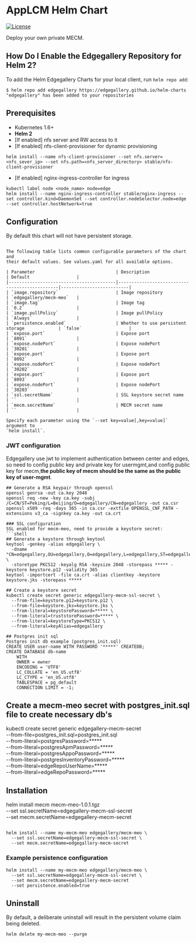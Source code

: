 # AppLCM Helm Chart
[![License](https://img.shields.io/badge/License-Apache%202.0-blue.svg)](https://opensource.org/licenses/Apache-2.0)

Deploy your own private MECM.

## How Do I Enable the Edgegallery Repository for Helm 2?
To add the Helm Edgegallery Charts for your local client, run `helm repo add`:

```
$ helm repo add edgegallery https://edgegallery.github.io/helm-charts
"edgegallery" has been added to your repositories
```

## Prerequisites
* Kubernetes 1.6+
* **Helm 2**
* [If enabled] nfs server and RW access to it
* [If enabled] nfs-client-provisioner for dynamic provisioning
```
helm install --name nfs-client-provisioner --set nfs.server=<nfs_sever_ip> --set nfs.path=<nfs_server_directory> stable/nfs-client-provisioner 
```
* [If enabled] nginx-ingress-controller for ingress
```
kubectl label node <node_name> node=edge
helm install --name nginx-ingress-controller stable/nginx-ingress --set controller.kind=DaemonSet --set controller.nodeSelector.node=edge --set controller.hostNetwork=true
```
## Configuration
By default this chart will not have persistent storage.
```

The following table lists common configurable parameters of the chart and
their default values. See values.yaml for all available options.

| Parameter                               | Description                                   | Default                  |
|-----------------------------------------|-----------------------------------------------|--------------------------|
| `image.repository`                      | Image repository                              | `edgegallery/mecm-meo`   |
| `image.tag`                             | Image tag                                     | `0.2`                    |
| `image.pullPolicy`                      | Image pullPolicy                              | `Always`                 |
| `persistence.enabled`                   | Whether to use persistent storage             | `false`                  |
| `expose.port`                           | Expose port                                   | `8091`                   |
| `expose.nodePort`                       | Expose nodePort                               | `30201`                  |
| `expose.port`                           | Expose port                                   | `8092`                   |
| `expose.nodePort`                       | Expose nodePort                               | `30202`                  |
| `expose.port`                           | Expose port                                   | `8093`                   |
| `expose.nodePort`                       | Expose nodePort                               | `30203`                  |
| `ssl.secretName`                        | SSL keystore secret name                      | ``                       |
| `mecm.secretName`                       | MECM secret name                              | ``                       |

Specify each parameter using the `--set key=value[,key=value]` argument to
`helm install`.
```

### JWT configuration
Edgegallery use jwt to implement authentication between center and edges, so need to config public key and private key 
for usermgmt,and config public key for mecm,**the public key of mecm should be the same as the public key of user-mgmt**.
```shell
## Generate a RSA keypair through openssl
openssl genrsa -out ca.key 2048
openssl req -new -key ca.key -subj /C=CN/ST=Peking/L=Beijing/O=edgegallery/CN=edgegallery -out ca.csr
openssl x509 -req -days 365 -in ca.csr -extfile OPENSSL_CNF_PATH -extensions v3_ca -signkey ca.key -out ca.crt

### SSL configuration
SSL enabled for mecm-meo, need to provide a keystore secret:
```shell
## Generate a keystore through keytool
keytool -genkey -alias edgegallery \
  -dname "CN=edgegallery,OU=edgegallery,O=edgegallery,L=edgegallery,ST=edgegallery,C=CN" \
  -storetype PKCS12 -keyalg RSA -keysize 2048 -storepass ***** -keystore keystore.p12 -validity 365
keytool -importcert -file ca.crt -alias clientkey -keystore keystore.jks -storepass *****

## Create a keystore secret
kubectl create secret generic edgegallery-mecm-ssl-secret \
  --from-file=keystore.p12=keystore.p12 \
  --from-file=keystore.jks=keystore.jks \
  --from-literal=keystorePassword=***** \
  --from-literal=truststorePassword=***** \
  --from-literal=keystoreType=PKCS12 \
  --from-literal=keyAlias=edgegallery

## Postgres init sql
Postgres init db example (postgres_init.sql)
CREATE USER user-name WITH PASSWORD '*****' CREATEDB;
CREATE DATABASE db-name
    WITH 
    OWNER = owner
    ENCODING = 'UTF8'
    LC_COLLATE = 'en_US.utf8'
    LC_CTYPE = 'en_US.utf8'
    TABLESPACE = pg_default
    CONNECTION LIMIT = -1;
```

## Create a mecm-meo secret with postgres_init.sql file to create necessary db's
kubectl create secret generic edgegallery-mecm-secret \
  --from-file=postgres_init.sql=postgres_init.sql \
  --from-literal=postgresPassword=***** \
  --from-literal=postgresApmPassword=***** \
  --from-literal=postgresAppoPassword=***** \
  --from-literal=postgresInventoryPassword=***** \
  --from-literal=edgeRepoUserName=***** \
  --from-literal=edgeRepoPassword=*****

## Installation
helm install  mecm mecm-meo-1.0.1.tgz \
  --set ssl.secretName=edgegallery-mecm-ssl-secret \
  --set mecm.secretName=edgegallery-mecm-secret
```

helm install --name my-mecm-meo edgegallery/mecm-meo \
  --set ssl.secretName=edgegallery-mecm-ssl-secret \
  --set mecm.secretName=edgegallery-mecm-secret
```

### Example persistence configuration
```shell
helm install --name my-mecm-meo edgegallery/mecm-meo \
  --set ssl.secretName=edgegallery-mecm-ssl-secret \
  --set mecm.secretName=edgegallery-mecm-secret
  --set persistence.enabled=true
```

## Uninstall
By default, a deliberate uninstall will result in the persistent volume
claim being deleted.

```shell
helm delete my-mecm-meo --purge
```

